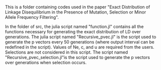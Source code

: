 This is a folder containing codes used in the paper "Exact Distribution of Linkage Disequilibrium in the Presence of Mutation, Selection or Minor Allele Frequency Filtering".

In the folder of src, the julia script named "function.jl" contains all the functions necessary for generating the exact distribution of LD over generations. The julia script named "Recursive_pvec.jl" is the script used to generate the p vectors every 50 generations (where output interval can be redefined in the script). Values of Ne, c, and u are required from the users. Selections are not considered in this script. The script named "Recursive_pvec_selection.jl"is the script used to generate the p vectors over generations when selection occurs. 
